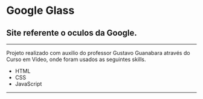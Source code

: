 # **Google Glass**

## Site referente o oculos da Google.

***
Projeto realizado com auxilio do professor Gustavo Guanabara através do Curso em Vídeo, onde foram usados as seguintes skills.

* HTML
* CSS
* JavaScript
***